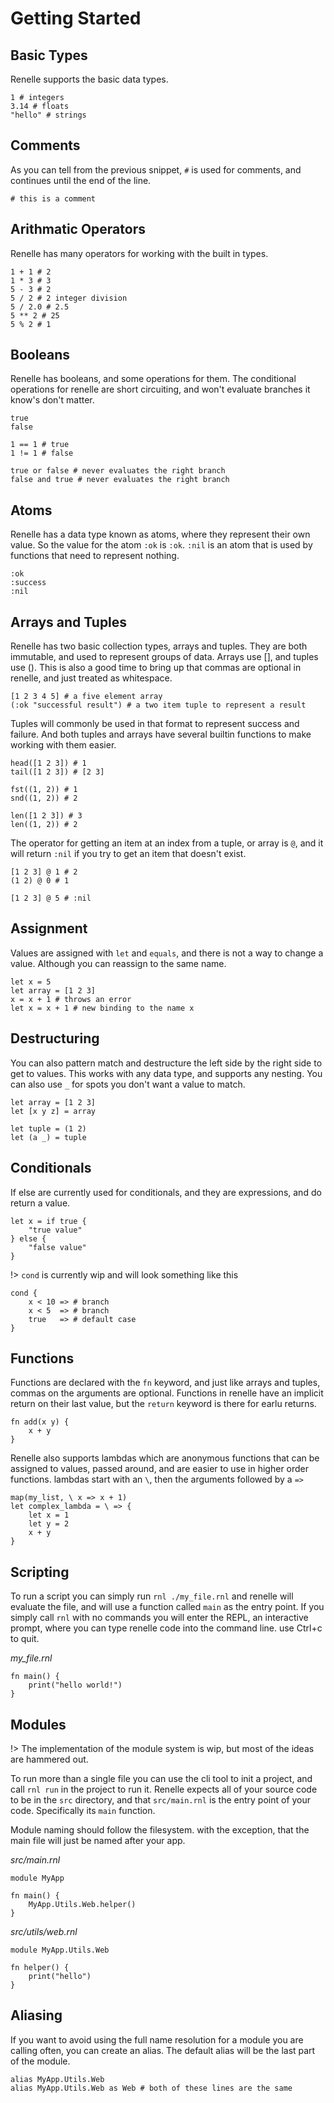 # Getting Started

## Basic Types

Renelle supports the basic data types.

```
1 # integers
3.14 # floats
"hello" # strings
```

## Comments

As you can tell from the previous snippet, `#` is used for comments, and continues until the end of the line.

```
# this is a comment
```

## Arithmatic Operators

Renelle has many operators for working with the built in types.

```
1 + 1 # 2
1 * 3 # 3
5 - 3 # 2
5 / 2 # 2 integer division
5 / 2.0 # 2.5
5 ** 2 # 25
5 % 2 # 1
```

## Booleans

Renelle has booleans, and some operations for them. The conditional operations for renelle are short circuiting, and won't evaluate branches it know's don't matter.

```
true
false

1 == 1 # true
1 != 1 # false

true or false # never evaluates the right branch
false and true # never evaluates the right branch
```

## Atoms

Renelle has a data type known as atoms, where they represent their own value. So the value for the atom `:ok` is `:ok`. `:nil` is an atom that is used by functions that need to represent nothing.

```
:ok
:success
:nil
```

## Arrays and Tuples

Renelle has two basic collection types, arrays and tuples. They are both immutable, and used to represent groups of data. Arrays use [], and tuples use (). This is also a good time to bring up that commas are optional in renelle, and just treated as whitespace.

```
[1 2 3 4 5] # a five element array
(:ok "successful result") # a two item tuple to represent a result
```

Tuples will commonly be used in that format to represent success and failure. And both tuples and arrays have several builtin functions to make working with them easier.

```
head([1 2 3]) # 1
tail([1 2 3]) # [2 3]

fst((1, 2)) # 1
snd((1, 2)) # 2

len([1 2 3]) # 3
len((1, 2)) # 2
```

The operator for getting an item at an index from a tuple, or array is `@`, and it will return `:nil` if you try to get an item that doesn't exist.

```
[1 2 3] @ 1 # 2
(1 2) @ 0 # 1

[1 2 3] @ 5 # :nil
```

## Assignment

Values are assigned with `let` and `equals`, and there is not a way to change a value. Although you can reassign to the same name.

```
let x = 5
let array = [1 2 3]
x = x + 1 # throws an error
let x = x + 1 # new binding to the name x
```

## Destructuring

You can also pattern match and destructure the left side by the right side to get to values. This works with any data type, and supports any nesting. You can also use `_` for spots you don't want a value to match.

```
let array = [1 2 3]
let [x y z] = array

let tuple = (1 2)
let (a _) = tuple
```

## Conditionals

If else are currently used for conditionals, and they are expressions, and do return a value.

```
let x = if true {
    "true value"
} else {
    "false value"
}
```

!> `cond` is currently wip and will look something like this
```
cond {
    x < 10 => # branch
    x < 5  => # branch
    true   => # default case
}
```

## Functions

Functions are declared with the `fn` keyword, and just like arrays and tuples, commas on the arguments are optional. Functions in renelle have an implicit return on their last value, but the `return` keyword is there for earlu returns.

```
fn add(x y) {
    x + y
}
```

Renelle also supports lambdas which are anonymous functions that can be assigned to values, passed around, and are easier to use in higher order functions. lambdas start with an `\`, then the arguments followed by a `=>` 

```
map(my_list, \ x => x + 1)
let complex_lambda = \ => {
    let x = 1
    let y = 2
    x + y
} 
```

## Scripting

To run a script you can simply run `rnl ./my_file.rnl` and renelle will evaluate the file, and will use a function called `main` as the entry point. If you simply call `rnl` with no commands you will enter the REPL, an interactive prompt, where you can type renelle code into the command line. use Ctrl+c to quit.

*my_file.rnl*
```
fn main() {
    print("hello world!")
}
```

## Modules

!> The implementation of the module system is wip,  but most of the ideas are hammered out.

To run more than a single file you can use the cli tool to init a project, and call `rnl run` in the project to run it. Renelle expects all of your source code to be in the `src` directory, and that `src/main.rnl` is the entry point of your code. Specifically its `main` function.

Module naming should follow the filesystem. with the exception, that the main file will just be named after your app.

*src/main.rnl*
```
module MyApp

fn main() {
    MyApp.Utils.Web.helper()
}
```

*src/utils/web.rnl*
```
module MyApp.Utils.Web

fn helper() {
    print("hello")
}
```

## Aliasing

If you want to avoid using the full name resolution for a module you are calling often, you can create an alias. The default alias will be the last part of the module.

```
alias MyApp.Utils.Web
alias MyApp.Utils.Web as Web # both of these lines are the same
```